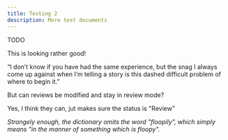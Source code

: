 ```yaml
---
title: Testing 2
description: More test documents
---
```

TODO

This is looking rather good!

“I don’t know if you have had the same experience, but the snag I always
 come up against when I’m telling a story is this dashed difficult 
problem of where to begin it.”

But can reviews be modified and stay in review mode?

Yes, I think they can, jut makes sure the status is "Review"

*Strangely enough, the dictionary omits the word "floopily", which simply means "in the manner of something which is floopy".*
